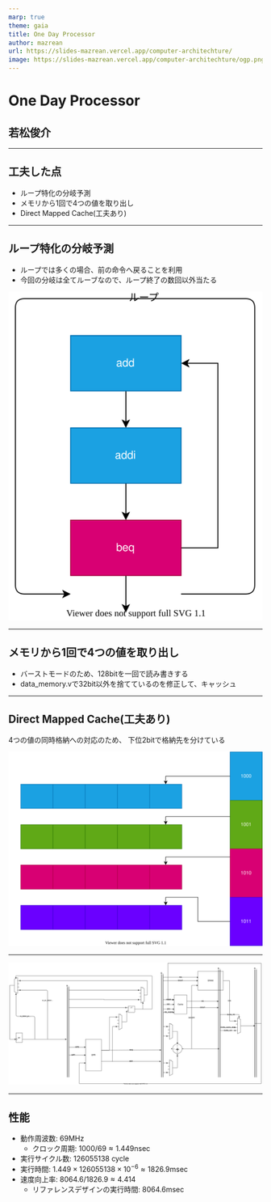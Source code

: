 ```yaml
---
marp: true
theme: gaia
title: One Day Processor
author: mazrean
url: https://slides-mazrean.vercel.app/computer-architechture/
image: https://slides-mazrean.vercel.app/computer-architechture/ogp.png
---
```

<!--
_class:
- lead
- invert
-->
# One Day Processor
## 若松俊介

---
## 工夫した点
- ループ特化の分岐予測
- メモリから1回で4つの値を取り出し
- Direct Mapped Cache(工夫あり)

---
<!--
_footer: 参考: https://en.wikipedia.org/wiki/Branch_predictor#Static_branch_prediction
-->
## ループ特化の分岐予測
- ループでは多くの場合、前の命令へ戻ることを利用
- 今回の分岐は全てルーブなので、ループ終了の数回以外当たる

![w:280](loop.drawio.svg)

---
<!--
_footer: 参考: https://www.acri.c.titech.ac.jp/wordpress/archives/6767
-->
## メモリから1回で4つの値を取り出し
- バーストモードのため、128bitを一回で読み書きする
- data_memory.vで32bit以外を捨てているのを修正して、キャッシュ

---
## Direct Mapped Cache(工夫あり)
4つの値の同時格納への対応のため、
下位2bitで格納先を分けている

![w:400](cache.drawio.svg)

---

![w:1100](architecture.drawio.svg)

---

## 性能
- 動作周波数: 69MHz
  - クロック周期: $1000/69 \approx 1.449$nsec
- 実行サイクル数: $126055138$ cycle
- 実行時間: $1.449 \times 126055138 \times 10^{-6} \approx 1826.9$msec
- 速度向上率: $8064.6 / 1826.9 \approx 4.414$
  - リファレンスデザインの実行時間: $8064.6$msec
